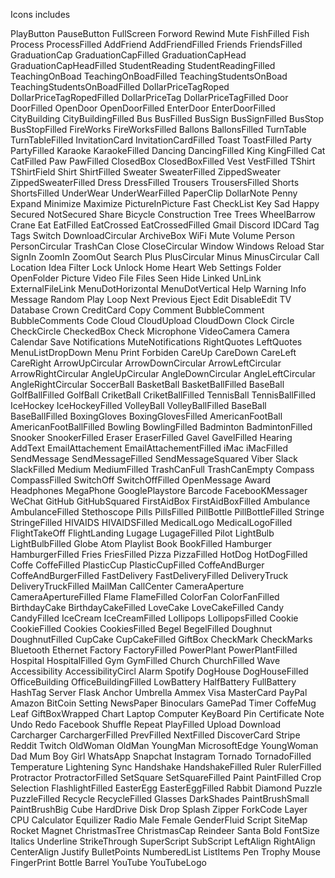 Icons includes

PlayButton
PauseButton
FullScreen
Forword
Rewind
Mute
FishFilled
Fish
Process
ProcessFilled
AddFriend
AddFriendFilled
Friends
FriendsFilled
GraduationCap
GraduationCapFilled
GraduationCapHead
GraduationCapHeadFilled
StudentReading
StudentReadingFilled
TeachingOnBoad
TeachingOnBoadFilled
TeachingStudentsOnBoad
TeachingStudentsOnBoadFilled
DollarPriceTagRoped
DollarPriceTagRopedFilled
DollarPriceTag
DollarPriceTagFilled
Door
DoorFilled
OpenDoor
OpenDoorFilled
EnterDoor
EnterDoorFilled
CityBuilding
CityBuildingFilled
Bus
BusFilled
BusSign
BusSignFilled
BusStop
BusStopFilled
FireWorks
FireWorksFilled
Ballons
BallonsFilled
TurnTable
TurnTableFilled
InvitationCard
InvitationCardFilled
Toast
ToastFilled
Party
PartyFilled
Karaoke
KaraokeFilled
Dancing
DancingFilled
King
KingFilled
Cat
CatFilled
Paw
PawFilled
ClosedBox
ClosedBoxFilled
Vest
VestFilled
TShirt
TShirtField
Shirt
ShirtFilled
Sweater
SweaterFilled
ZippedSweater
ZippedSweaterFilled
Dress
DressFilled
Trousers
TrousersFilled
Shorts
ShortsFilled
UnderWear
UnderWearFilled
PaperClip
DollarNote
Penny
Expand
Minimize
Maximize
PictureInPicture
Fast
CheckList
Key
Sad
Happy
Secured
NotSecured
Share
Bicycle
Construction
Tree
Trees
WheelBarrow
Crane
Eat
EatFilled
EatCrossed
EatCrossedFilled
Gmail
Discord
IDCard
Tag
Tags
Switch
DownloadCircular
ArchiveBox
WiFi
Mute
Volume
Person
PersonCircular
TrashCan
Close
CloseCircular
Window
Windows
Reload
Star
SignIn
ZoomIn
ZoomOut
Search
Plus
PlusCircular
Minus
MinusCircular
Call
Location
Idea
Filter
Lock
Unlock
Home
Heart
Web
Settings
Folder
OpenFolder
Picture
Video
File
Files
Seen
Hide
Linked
UnLink
ExternalFileLink
MenuDotHorizontal
MenuDotVertical
Help
Warning
Info
Message
Random
Play
Loop
Next
Previous
Eject
Edit
DisableEdit
TV
Database
Crown
CreditCard
Copy
Comment
BubbleComment
BubbleComments
Code
Cloud
CloudUpload
CloudDown
Clock
Circle
CheckCircle
CheckedBox
Check
Microphone
VideoCamera
Camera
Calendar
Save
Notifications
MuteNotifications
RightQuotes
LeftQuotes
MenuListDropDown
Menu
Print
Forbiden
CareUp
CareDown
CareLeft
CareRight
ArrowUpCircular
ArrowDownCircular
ArrowLeftCircular
ArrowRightCircular
AngleUpCircular
AngleDownCircular
AngleLeftCircular
AngleRightCircular
SoccerBall
BasketBall
BasketBallFilled
BaseBall
GolfBallFilled
GolfBall
CriketBall
CriketBallFilled
TennisBall
TennisBallFilled
IceHockey
IceHockeyFilled
VolleyBall
VolleyBallFilled
BaseBall
BaseBallFilled
BoxingGloves
BoxingGlovesFilled
AmericanFootBall
AmericanFootBallFilled
Bowling
BowlingFilled
Badminton
BadmintonFilled
Snooker
SnookerFilled
Eraser
EraserFilled
Gavel
GavelFilled
Hearing
AddText
EmailAttachement
EmailAttachementFilled
iMac
iMacFilled
SendMessage
SendMessageFilled
SendMessageSquared
Viber
Slack
SlackFilled
Medium
MediumFilled
TrashCanFull
TrashCanEmpty
Compass
CompassFilled
SwitchOff
SwitchOffFilled
OpenMessage
Award
Headphones
MegaPhone
GooglePlaystore
Barcode
FacebooKMessager
WeChat
GitHub
GitHubSquared
FirstAidBox
FirstAidBoxFilled
Ambulance
AmbulanceFilled
Stethoscope
Pills
PillsFilled
PillBottle
PillBottleFilled
Stringe
StringeFilled
HIVAIDS
HIVAIDSFilled
MedicalLogo
MedicalLogoFilled
FlightTakeOff
FlightLanding
Lugage
LugageFilled
Pilot
LightBulb
LightBulbFilled
Globe
Atom
Playlist
Book
BookFilled
Hamburger
HamburgerFilled
Fries
FriesFilled
Pizza
PizzaFilled
HotDog
HotDogFilled
Coffe
CoffeFilled
PlasticCup
PlasticCupFilled
CoffeAndBurger
CoffeAndBurgerFilled
FastDelivery
FastDeliveryFilled
DeliveryTruck
DeliveryTruckFilled
MailMan
CallCenter
CameraAperture
CameraApertureFilled
Flame
FlameFilled
ColorFan
ColorFanFilled
BirthdayCake
BirthdayCakeFilled
LoveCake
LoveCakeFilled
Candy
CandyFilled
IceCream
IceCreamFilled
Lollipops
LollipopsFilled
Cookie
CookieFilled
Cookies
CookiesFilled
Begel
BegelFilled
Doughnut
DoughnutFilled
CupCake
CupCakeFilled
GiftBox
CheckMark
CheckMarks
Bluetooth
Ethernet
Factory
FactoryFilled
PowerPlant
PowerPlantFilled
Hospital
HospitalFilled
Gym
GymFilled
Church
ChurchFilled
Wave
Accessibility
AccessibilityCircl
Alarm
Spotify
DogHouse
DogHouseFilled
OfficeBuilding
OfficeBuildingFilled
LowBattery
HalfBattery
FullBattery
HashTag
Server
Flask
Anchor
Umbrella
Ammex
Visa
MasterCard
PayPal
Amazon
BitCoin
Setting
NewsPaper
Binoculars
GamePad
Timer
CoffeMug
Leaf
GiftBoxWrapped
Chart
Laptop
Computer
KeyBoard
Pin
Certificate
Note
Undo
Redo
Facebook
Shuffle
Repeat
PlayFilled
Upload
Download
Carcharger
CarchargerFilled
PrevFilled
NextFilled
DiscoverCard
Stripe
Reddit
Twitch
OldWoman
OldMan
YoungMan
MicrosoftEdge
YoungWoman
Dad
Mum
Boy
Girl
WhatsApp
Snapchat
Instagram
Tornado
TornadoFilled
Temperature
Lightening
Sync
Handshake
HandshakeFilled
Ruler
RulerFilled
Protractor
ProtractorFilled
SetSquare
SetSquareFilled
Paint
PaintFilled
Crop
Selection
FlashlightFilled
EasterEgg
EasterEggFilled
Rabbit
Diamond
Puzzle
PuzzleFilled
Recycle
RecycleFilled
Glasses
DarkShades
PaintBrushSmall
PaintBrushBig
Cube
HardDrive
Disk
Drop
Splash
Zipper
ForkCode
Layer
CPU
Calculator
Equilizer
Radio
Male
Female
GenderFluid
Script
SiteMap
Rocket
Magnet
ChristmasTree
ChristmasCap
Reindeer
Santa
Bold
FontSize
Italics
Underline
StrikeThrough
SuperScript
SubScript
LeftAlign
RightAlign
CenterAlign
Justify
BulletPoints
NumberedList
ListItems
Pen
Trophy
Mouse
FingerPrint
Bottle
Barrel
YouTube
YouTubeLogo
